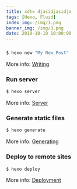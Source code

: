 ```yaml
---
title: xdtx djasidjasidja
tags: [Hexo, Fluid]
index_img: /img/1.png
banner_img: /img/3.png
date: 2019-10-10 10:00:00   
---
```

### 

``` bash
$ hexo new "My New Post"
```

More info: [Writing](https://hexo.io/docs/writing.html)

### Run server

``` bash
$ hexo server
```

More info: [Server](https://hexo.io/docs/server.html)

### Generate static files

``` bash
$ hexo generate
```

More info: [Generating](https://hexo.io/docs/generating.html)

### Deploy to remote sites

``` bash
$ hexo deploy
```

More info: [Deployment](https://hexo.io/docs/one-command-deployment.html)
